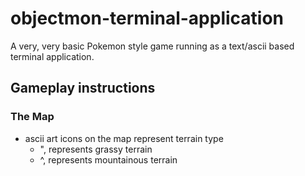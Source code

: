 # objectmon-terminal-application
A very, very basic Pokemon style game running as a text/ascii based terminal application.

## Gameplay instructions

### The Map

- ascii art icons on the map represent terrain type
  - ", represents grassy terrain
  - ^, represents mountainous terrain

